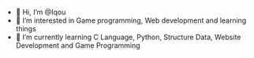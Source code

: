 - 👋 Hi, I’m @Iqou
- 👀 I’m interested in Game programming, Web development and learning things
- 🌱 I’m currently learning C Language, Python, Structure Data, Website Development and Game Programming


<!---
Iqou/Iqou is a ✨ special ✨ repository because its `README.md` (this file) appears on your GitHub profile.
You can click the Preview link to take a look at your changes.
--->

